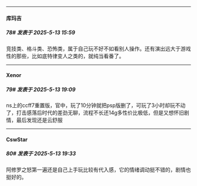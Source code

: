 ﻿
*****

####  库玛吉  
##### 78#       发表于 2025-5-13 15:59

竞技类、格斗类、恐怖类，属于自己玩不好不如看别人操作。还有演出远大于游戏性的那些，比如底特律变人之类的，就纯当看番了。


*****

####  Xenor  
##### 79#       发表于 2025-5-13 19:09

ns上的ccff7重置版，官中，玩了10分钟就把psp版删了，可玩了3小时却玩不动了，打击感落后时代的差劲无聊，流程不长还14g多性价比极低，但是又想怀旧剧情，最后发现还是云舒服


*****

####  CswStar  
##### 80#       发表于 2025-5-13 19:33

阿修罗之怒第一遍还是自己上手玩比较有代入感，它的情绪调动挺不错的，剧情也挺好的。

